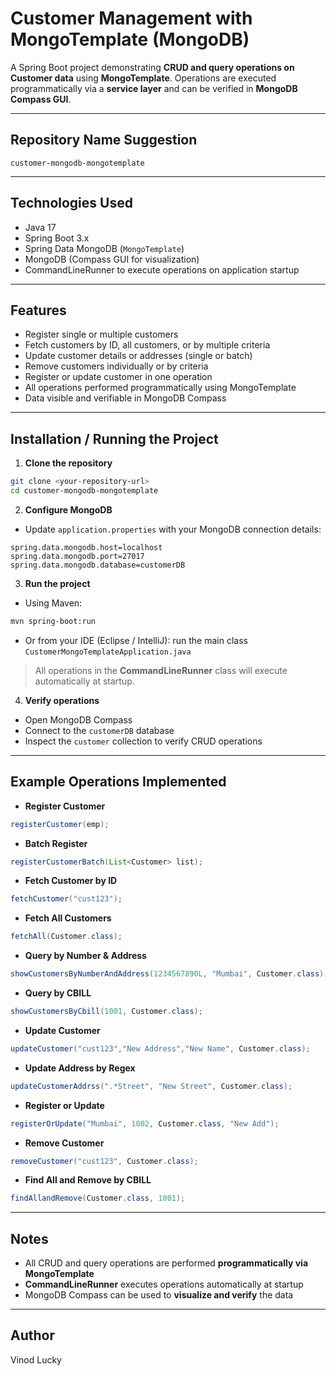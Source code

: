 # Customer Management with MongoTemplate (MongoDB)

A Spring Boot project demonstrating **CRUD and query operations on Customer data** using **MongoTemplate**. Operations are executed programmatically via a **service layer** and can be verified in **MongoDB Compass GUI**.

---

## Repository Name Suggestion

`customer-mongodb-mongotemplate`

---

## Technologies Used

* Java 17
* Spring Boot 3.x
* Spring Data MongoDB (`MongoTemplate`)
* MongoDB (Compass GUI for visualization)
* CommandLineRunner to execute operations on application startup

---

## Features

* Register single or multiple customers
* Fetch customers by ID, all customers, or by multiple criteria
* Update customer details or addresses (single or batch)
* Remove customers individually or by criteria
* Register or update customer in one operation
* All operations performed programmatically using MongoTemplate
* Data visible and verifiable in MongoDB Compass

---

## Installation / Running the Project

1. **Clone the repository**

```bash
git clone <your-repository-url>
cd customer-mongodb-mongotemplate
```

2. **Configure MongoDB**

* Update `application.properties` with your MongoDB connection details:

```properties
spring.data.mongodb.host=localhost
spring.data.mongodb.port=27017
spring.data.mongodb.database=customerDB
```

3. **Run the project**

* Using Maven:

```bash
mvn spring-boot:run
```

* Or from your IDE (Eclipse / IntelliJ): run the main class `CustomerMongoTemplateApplication.java`

> All operations in the **CommandLineRunner** class will execute automatically at startup.

4. **Verify operations**

* Open MongoDB Compass
* Connect to the `customerDB` database
* Inspect the `customer` collection to verify CRUD operations

---

## Example Operations Implemented

* **Register Customer**

```java
registerCustomer(emp);
```

* **Batch Register**

```java
registerCustomerBatch(List<Customer> list);
```

* **Fetch Customer by ID**

```java
fetchCustomer("cust123");
```

* **Fetch All Customers**

```java
fetchAll(Customer.class);
```

* **Query by Number & Address**

```java
showCustomersByNumberAndAddress(1234567890L, "Mumbai", Customer.class);
```

* **Query by CBILL**

```java
showCustomersByCbill(1001, Customer.class);
```

* **Update Customer**

```java
updateCustomer("cust123","New Address","New Name", Customer.class);
```

* **Update Address by Regex**

```java
updateCustomerAddrss(".*Street", "New Street", Customer.class);
```

* **Register or Update**

```java
registerOrUpdate("Mumbai", 1002, Customer.class, "New Add");
```

* **Remove Customer**

```java
removeCustomer("cust123", Customer.class);
```

* **Find All and Remove by CBILL**

```java
findAllandRemove(Customer.class, 1001);
```

---

## Notes

* All CRUD and query operations are performed **programmatically via MongoTemplate**
* **CommandLineRunner** executes operations automatically at startup
* MongoDB Compass can be used to **visualize and verify** the data

---

## Author

Vinod Lucky
